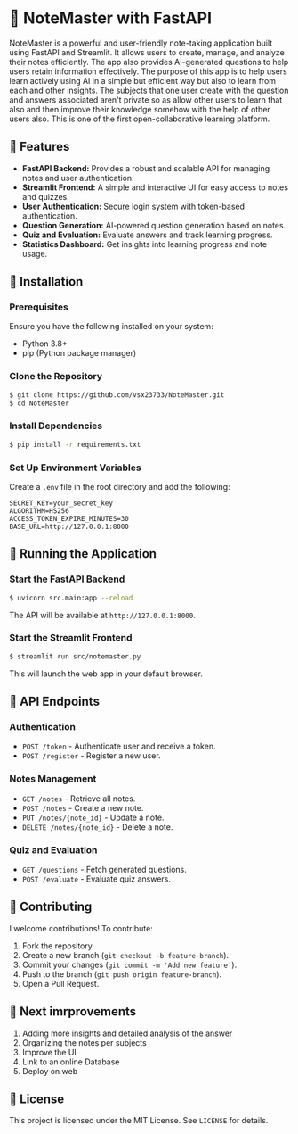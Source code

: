 # 📝 NoteMaster with FastAPI

NoteMaster is a powerful and user-friendly note-taking application built using FastAPI and Streamlit. It allows users to create, manage, and analyze their notes efficiently. The app also provides AI-generated questions to help users retain information effectively.
The purpose of this app is to help users learn actively using AI in a simple but efficient way but also to learn from each and other insights.
The subjects that one user create with the question and answers associated aren't private so as allow other users to learn that also and then improve their knowledge somehow with the help of other users also.
This is one of the first open-collaborative learning platform.

## 🚀 Features

- **FastAPI Backend:** Provides a robust and scalable API for managing notes and user authentication.
- **Streamlit Frontend:** A simple and interactive UI for easy access to notes and quizzes.
- **User Authentication:** Secure login system with token-based authentication.
- **Question Generation:** AI-powered question generation based on notes.
- **Quiz and Evaluation:** Evaluate answers and track learning progress.
- **Statistics Dashboard:** Get insights into learning progress and note usage.

## 📌 Installation

### Prerequisites
Ensure you have the following installed on your system:
- Python 3.8+
- pip (Python package manager)

### Clone the Repository
```sh
$ git clone https://github.com/vsx23733/NoteMaster.git
$ cd NoteMaster
```

### Install Dependencies
```sh
$ pip install -r requirements.txt
```

### Set Up Environment Variables
Create a `.env` file in the root directory and add the following:
```env
SECRET_KEY=your_secret_key
ALGORITHM=HS256
ACCESS_TOKEN_EXPIRE_MINUTES=30
BASE_URL=http://127.0.0.1:8000
```

## 🔧 Running the Application

### Start the FastAPI Backend
```sh
$ uvicorn src.main:app --reload
```
The API will be available at `http://127.0.0.1:8000`.

### Start the Streamlit Frontend
```sh
$ streamlit run src/notemaster.py
```
This will launch the web app in your default browser.

## 📡 API Endpoints

### Authentication
- `POST /token` - Authenticate user and receive a token.
- `POST /register` - Register a new user.

### Notes Management
- `GET /notes` - Retrieve all notes.
- `POST /notes` - Create a new note.
- `PUT /notes/{note_id}` - Update a note.
- `DELETE /notes/{note_id}` - Delete a note.

### Quiz and Evaluation
- `GET /questions` - Fetch generated questions.
- `POST /evaluate` - Evaluate quiz answers.

## 🤝 Contributing

I welcome contributions! To contribute:
1. Fork the repository.
2. Create a new branch (`git checkout -b feature-branch`).
3. Commit your changes (`git commit -m 'Add new feature'`).
4. Push to the branch (`git push origin feature-branch`).
5. Open a Pull Request.

## 🎯 Next imrprovements

1. Adding more insights and detailed analysis of the answer
2. Organizing the notes per subjects
3. Improve the UI
4. Link to an online Database
5. Deploy on web

## 📄 License

This project is licensed under the MIT License. See `LICENSE` for details.
